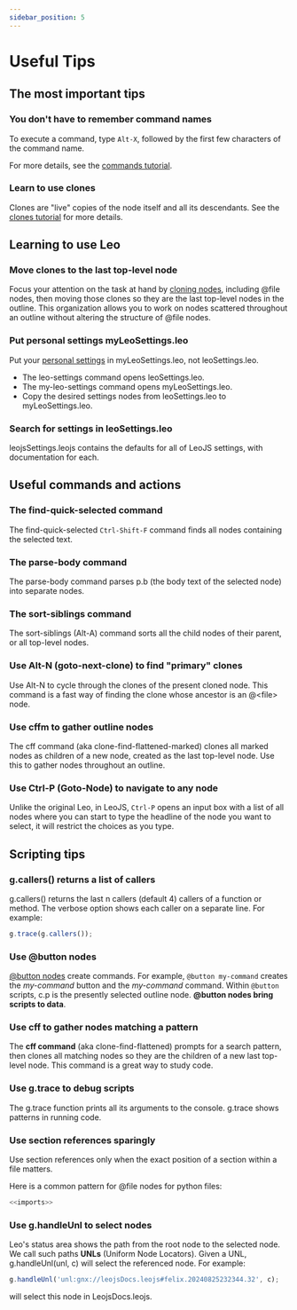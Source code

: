 ```yaml
---
sidebar_position: 5
---
```


# Useful Tips

## The most important tips

### You don't have to remember command names

To execute a command, type `Alt-X`, followed by the first few characters of the command name.

For more details, see the [commands tutorial](tutorial-basics.md#commands).

### Learn to use clones

Clones are "live" copies of the node itself and all its descendants.
See the [clones tutorial](tutorial-pim.md#clones) for more details.

## Learning to use Leo

### Move clones to the last top-level node

Focus your attention on the task at hand by [cloning nodes](tutorial-pim.md#clones), including
\@file nodes, then moving those clones so they are the last top-level nodes
in the outline. This organization allows you to work on nodes scattered
throughout an outline without altering the structure of @file nodes.

### Put personal settings myLeoSettings.leo

Put your [personal settings](../users-guide/customizing.md#using-settings) in myLeoSettings.leo, not leoSettings.leo.

- The leo-settings command opens leoSettings.leo.
- The my-leo-settings command opens myLeoSettings.leo.
- Copy the desired settings nodes from leoSettings.leo to myLeoSettings.leo.

### Search for settings in leoSettings.leo

leojsSettings.leojs contains the defaults for all of LeoJS settings, with
documentation for each.

## Useful commands and actions

### The find-quick-selected command

The find-quick-selected `Ctrl-Shift-F` command finds all nodes containing the selected text.

### The parse-body command

The parse-body command parses p.b (the body text of the selected node) into separate nodes.

### The sort-siblings command

The sort-siblings (Alt-A) command sorts all the child nodes of their parent, or all top-level nodes.

### Use Alt-N (goto-next-clone) to find "primary" clones

Use Alt-N to cycle through the clones of the present cloned node.
This command is a fast way of finding the clone whose ancestor is an @\<file\> node.

### Use cffm to gather outline nodes

The cff command (aka clone-find-flattened-marked) clones all marked nodes
as children of a new node, created as the last top-level node. Use this
to gather nodes throughout an outline.

### Use Ctrl-P (Goto-Node) to navigate to any node

Unlike the original Leo, in LeoJS, `Ctrl-P` opens an input box with a list of all nodes where you can start to type the headline of the node you want to select, it will restrict the choices as you type.

## Scripting tips

### g.callers() returns a list of callers

g.callers() returns the last n callers (default 4) callers of a function or
method. The verbose option shows each caller on a separate line. For
example:

```js
g.trace(g.callers());
```

### Use @button nodes

[@button nodes](tutorial-basics.md#button-and-command-nodes) create commands. For example, `@button my-command` creates
the _my-command_ button and the _my-command_ command. Within `@button`
scripts, c.p is the presently selected outline node.
**@button nodes bring scripts to data**.

### Use cff to gather nodes matching a pattern

The **cff command** (aka clone-find-flattened) prompts for a search pattern,
then clones all matching nodes so they are the children of a new last
top-level node. This command is a great way to study code.

### Use g.trace to debug scripts

The g.trace function prints all its arguments to the console. g.trace shows
patterns in running code.

### Use section references sparingly

Use section references only when the exact position of a section within a file matters. 

Here is a common pattern for @file nodes for python files:

```js
<<imports>>
```

### Use g.handleUnl to select nodes

Leo's status area shows the path from the root node to the selected node. We call such paths **UNLs** (Uniform Node Locators).  Given a UNL, g.handleUnl(unl, c) will select the referenced node.  For example:

```js
g.handleUnl('unl:gnx://leojsDocs.leojs#felix.20240825232344.32', c);
```

will select this node in LeojsDocs.leojs.
